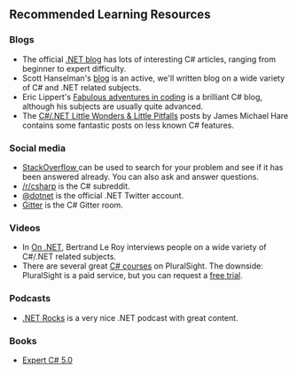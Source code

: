 ## Recommended Learning Resources

### Blogs
* The official [.NET blog](https://blogs.msdn.microsoft.com/dotnet/) has lots of interesting C# articles, ranging from beginner to expert difficulty.
* Scott Hanselman's [blog](http://www.hanselman.com/blog/) is an active, we'll written blog on a wide variety of C# and .NET related subjects.
* Eric Lippert's [Fabulous adventures in coding](https://ericlippert.com/) is a brilliant C# blog, although his subjects are usually quite advanced.
* The [C#/.NET Little Wonders & Little Pitfalls](http://geekswithblogs.net/BlackRabbitCoder/archive/2015/04/02/c.net-little-wonders-amp-little-pitfalls-the-complete-collection.aspx) posts by James Michael Hare contains some fantastic posts on less known C# features.

### Social media
* [StackOverflow ](http://stackoverflow.com/questions/tagged/c%23) can be used to search for your problem and see if it has been answered already. You can also ask and answer questions.
* [/r/csharp](https://www.reddit.com/r/csharp) is the C# subreddit.
* [@dotnet](https://twitter.com/DotNet) is the official .NET Twitter account.
* [Gitter](https://gitter.im/exercism/xcsharp) is the C# Gitter room.

### Videos
* In [On .NET](https://www.youtube.com/watch?v=GpLU0UdcGic&list=PL4Sf58qFxdyQuzB1mH5kln_otKpsIuoCO), Bertrand Le Roy interviews people on a wide variety of C#/.NET related subjects.
* There are several great [C# courses](https://www.pluralsight.com/search?q=*&categories=course&roles=software-development%7C&subjects=c%23) on PluralSight. The downside: PluralSight is a paid service, but you can request a [free trial](https://www.pluralsight.com/pricing).

### Podcasts
* [.NET Rocks](https://www.dotnetrocks.com/) is a very nice .NET podcast with great content.

### Books
* [Expert C# 5.0](http://www.apress.com/us/book/9781430248606)
